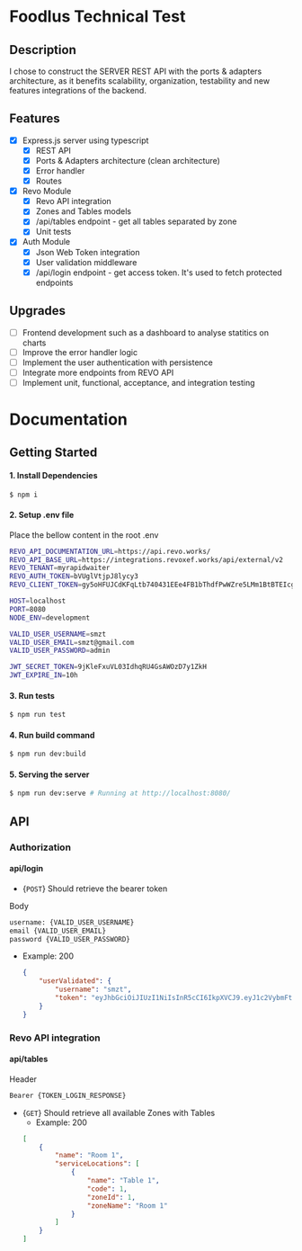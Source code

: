 # Foodlus Technical Test

## Description

I chose to construct the SERVER REST API with the ports & adapters architecture, as it benefits scalability, organization, testability and new features integrations of the backend.

## Features

-   [x] Express.js server using typescript
    -   [x] REST API
    -   [x] Ports & Adapters architecture (clean architecture)
    -   [x] Error handler
    -   [x] Routes
-   [x] Revo Module
    -   [x] Revo API integration
    -   [x] Zones and Tables models
    -   [x] /api/tables endpoint - get all tables separated by zone
    -   [x] Unit tests
-   [x] Auth Module
    -   [x] Json Web Token integration
    -   [x] User validation middleware
    -   [x] /api/login endpoint - get access token. It's used to fetch protected endpoints

## Upgrades

-   [ ] Frontend development such as a dashboard to analyse statitics on charts
-   [ ] Improve the error handler logic
-   [ ] Implement the user authentication with persistence
-   [ ] Integrate more endpoints from REVO API
-   [ ] Implement unit, functional, acceptance, and integration testing

# Documentation

## Getting Started

#### 1. Install Dependencies

```bash
$ npm i
```

#### 2. Setup .env file

Place the bellow content in the root .env

```bash
REVO_API_DOCUMENTATION_URL=https://api.revo.works/
REVO_API_BASE_URL=https://integrations.revoxef.works/api/external/v2
REVO_TENANT=myrapidwaiter
REVO_AUTH_TOKEN=bVUglVtjpJ8lycy3
REVO_CLIENT_TOKEN=gy5oHFUJCdKFqLtb740431EEe4FB1bThdfPwWZre5LMm1BtBTEIcgJ4Vy9RI

HOST=localhost
PORT=8080
NODE_ENV=development

VALID_USER_USERNAME=smzt
VALID_USER_EMAIL=smzt@gmail.com
VALID_USER_PASSWORD=admin

JWT_SECRET_TOKEN=9jKleFxuVL03IdhqRU4GsAWOzD7y1ZkH
JWT_EXPIRE_IN=10h
```

#### 3. Run tests

```bash
$ npm run test
```

#### 4. Run build command

```bash
$ npm run dev:build
```

#### 5. Serving the server

```bash
$ npm run dev:serve # Running at http://localhost:8080/
```

## API

### Authorization

#### api/login

-   {`POST`} Should retrieve the bearer token

Body

```bash
username: {VALID_USER_USERNAME}
email {VALID_USER_EMAIL}
password {VALID_USER_PASSWORD}
```

-   Example: 200
    ```json
    {
        "userValidated": {
            "username": "smzt",
            "token": "eyJhbGciOiJIUzI1NiIsInR5cCI6IkpXVCJ9.eyJ1c2VybmFtZSI6InNtenQiLCJpYXQiOjE3MDcxNjA5NDZ9.AlYBGO5dZ_8zQ-8fQAgNvfXJ_s6AuNka8BsEGOyKLFk"
        }
    }
    ```

### Revo API integration

#### api/tables

Header

```bash
Bearer {TOKEN_LOGIN_RESPONSE}
```

-   {`GET`} Should retrieve all available Zones with Tables
    -   Example: 200
    ```json
    [
        {
            "name": "Room 1",
            "serviceLocations": [
                {
                    "name": "Table 1",
                    "code": 1,
                    "zoneId": 1,
                    "zoneName": "Room 1"
                }
            ]
        }
    ]
    ```
